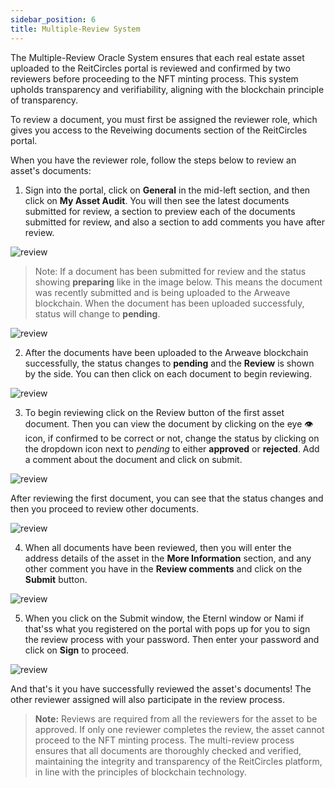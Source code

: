```yaml
---
sidebar_position: 6
title: Multiple-Review System
---
```


The Multiple-Review Oracle System ensures that each real estate asset uploaded to the ReitCircles portal is reviewed and confirmed by two reviewers before proceeding to the NFT minting process. This system upholds transparency and verifiability, aligning with the blockchain principle of transparency.


To review a document, you must first be assigned the reviewer role, which gives you access to the Reveiwing documents section of the ReitCircles portal.

When you have the reviewer role, follow the steps below to review an asset's documents:

1. Sign into the portal, click on **General** in the mid-left section, and then click on **My Asset Audit**. You will then see the latest documents submitted for review, a section to preview each of the documents submitted for review, and also a section to add comments you have after review.

![review](/img/multi/step1.png)

>Note: If a document has been submitted for review and the status showing **preparing** like in the image below. This means the document was recently submitted and is being uploaded to the Arweave blockchain. When the document has been uploaded successfuly, status will change to **pending**.

![review](/img/multi/preps.png)

2. After the documents have been uploaded to the Arweave blockchain successfully, the status changes to **pending** and the **Review** is shown by the side. 
You can then click on each document to begin reviewing.

![review](/img/multi/step2.png)

3. To begin reviewing click on the Review button of the first asset document. Then you can view the document by clicking on the eye 👁 icon, if confirmed to be correct or not, change the status by clicking on the dropdown icon next to _pending_ to either **approved** or **rejected**. Add a comment about the document and click on submit.

![review](/img/multi/step3.png)

After reviewing the first document, you can see that the status changes and then you proceed to review other documents.

![review](/img/multi/step4.png)

4. When all documents have been reviewed, then you will enter the address details of the asset in the **More Information** section, and any other comment you have in the **Review comments** and click on the **Submit** button.

![review](/img/multi/step5.png)

5. When you click on the Submit window, the Eternl window or Nami if that'ss what you registered on the portal with pops up for you to sign the review process with your password. Then enter your password and click on **Sign** to proceed.

![review](/img/multi/step6.png)

And that's it you have successfully reviewed the asset's documents! The other reviewer assigned will also participate in the review process.


> **Note:** Reviews are required from all the reviewers for the asset to be approved. If only one reviewer completes the review, the asset cannot proceed to the NFT minting process. The multi-review process ensures that all documents are thoroughly checked and verified, maintaining the integrity and transparency of the ReitCircles platform, in line with the principles of blockchain technology.
